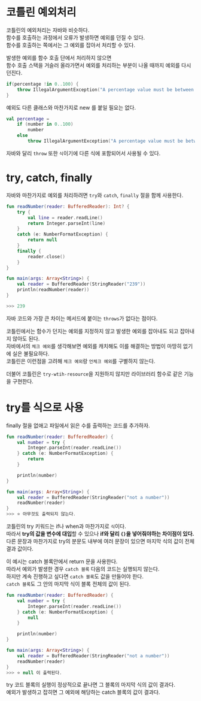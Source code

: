 코틀린 예외처리
==============
코틀린의 예외처리는 자바와 비슷하다.     
함수를 호출하는 과정에서 오류가 발생하면 예외를 던질 수 있다.          
함수를 호출하는 쪽에서는 그 예외를 잡아서 처리할 수 있다.
   
발생한 예외를 함수 호출 단에서 처리하지 않으면    
함수 호출 스택을 거슬러 올라가면서 예외를 처리하는 부분이 나올 때까지 예외를 다시 던진다.           

```kt
if(percentage !in 0..100) {
    throw IllegalArgumentException("A percentage value must be between 0 and 100: $percentage")
}
```
예외도 다른 클래스와 마찬가지로 new 를 붙일 필요는 없다.      

```kt
val percentage = 
    if (number in 0..100)
        number
    else 
        throw IllegalArgumentException("A percentage value must be between 0 and 100: $number")
```
자바와 달리 `throw` 또한 `식`이기에 다른 식에 포함되어서 사용될 수 있다.     

# try, catch, finally    
자바와 마찬가지로 예외를 처리하려면 `try`와 `catch`, `finally` 절을 함께 사용한다.    

```kt
fun readNumber(reader: BufferedReader): Int? {
    try {
        val line = reader.readLine()
        return Integer.parseInt(line)
    }
    catch (e: NumberFormatException) {
        return null
    }
    finally {
        reader.close()
    }
}

fun main(args: Array<String>) {
    val reader = BufferedReader(StringReader("239"))
    println(readNumber(reader))
}

>>> 239
```
자바 코드와 가장 큰 차이는 메서드에 붙이는 `throws`가 없다는 점이다.         
  
코틀린에서는 함수가 던지는 예외를 지정하지 않고 발생한 예외를 잡아내도 되고 잡아내지 않아도 된다.           
자바에서의 `체크 예외`를 생각해보면 예외를 캐치해도 이를 해결하는 방법이 마땅히 없기에 실은 불필요하다.      
코틀린은 이런점을 고려해 `체크 예외`랑 `언체크 예외`를 구별하지 않는다.                    

더불어 코틀린은 `try-wtih-resource`을 지원하지 않지만 라이브러리 함수로 같은 기능을 구현한다.    

# try를 식으로 사용 
finally 절을 없애고 파일에서 읽은 수를 출력하는 코드를 추가하자.  
    
```kt
fun readNumber(reader: BufferedReader) {
    val number = try {
        Integer.parseInt(reader.readLine())
    } catch (e: NumberFormatException) {
        return 
    }

    println(number)
}

fun main(args: Array<String>) {
    val reader = BufferedReader(StringReader("not a number"))
    readNumber(reader)
}
>>> ⭐ 아무것도 출력되지 않는다.  
```
코틀린의 try 키워드는 if나 when과 마찬가지로 `식`이다.        
따라서 **try의 값을 변수에 대입**할 수 있으나 **if와 달리 `{}`을 넣어줘야하는 차이점이 있다.**            
다른 문장과 마찬가지로 try의 분문도 내부에 여러 문장이 있으면 마지막 식의 값이 전체 결과 값이다.        
       
이 예시는 catch 블록안에서 return 문을 사용한다.          
따라서 예외가 발생한 경우 `catch 블록` 다음의 코드는 실행되지 않는다.        
하지만 계속 진행하고 싶다면 `catch 블록`도 값을 만들어야 한다.        
`catch 블록`도 그 안의 마지막 식이 블록 전체의 값이 된다.    

```kt
fun readNumber(reader: BufferedReader) {
    val number = try {
        Integer.parseInt(reader.readLine())
    } catch (e: NumberFormatException) {
        null
    }

    println(number)
}

fun main(args: Array<String>) {
    val reader = BufferedReader(StringReader("not a number"))
    readNumber(reader)
}
>>> ⭐ null 이 출력된다.  
```
try 코드 블록의 실행이 정상적으로 끝나면 그 블록의 마지막 식의 값이 결과다.      
예외가 발생하고 잡히면 그 예외에 해당하는 catch 블록의 값이 결과다.      
 

    





